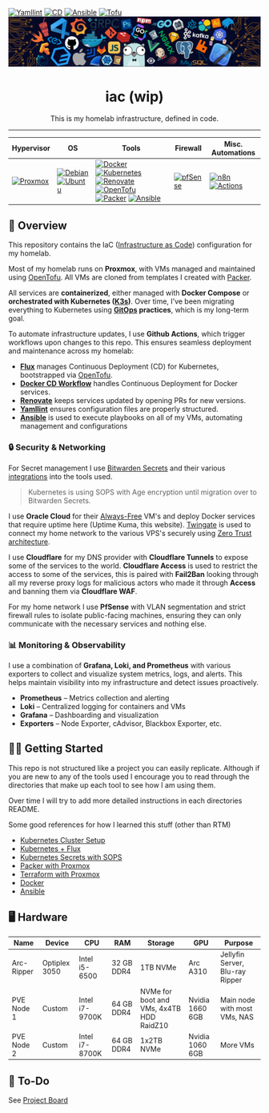 [![Yamllint](https://github.com/Mafyuh/iac/actions/workflows/yamllint.yml/badge.svg)](https://github.com/Mafyuh/iac/actions/workflows/yamllint.yml)
[![CD](https://github.com/Mafyuh/iac/actions/workflows/CD.yml/badge.svg)](https://github.com/Mafyuh/iac/actions/workflows/CD.yml)
[![Ansible](https://github.com/Mafyuh/iac/actions/workflows/ansible-playbooks.yml/badge.svg)](https://github.com/Mafyuh/iac/actions/workflows/ansible-playbooks.yml)
[![Tofu](https://github.com/Mafyuh/iac/actions/workflows/tofu.yml/badge.svg)](https://github.com/Mafyuh/iac/actions/workflows/tofu.yml)
![Header Image](https://raw.githubusercontent.com/Mafyuh/homelab-svg-assets/main/assets/header_.png)
<div align="center">

# iac (wip)

This is my homelab infrastructure, defined in code.

</div>

---

<div align="center">

| Hypervisor | OS | Tools | Firewall | Misc. Automations |
|---|---|---|---|---|
| [![Proxmox](https://img.shields.io/badge/-Proxmox-%23c9d1d9?logo=Proxmox)](https://www.proxmox.com) | [![Debian](https://img.shields.io/badge/Debian-%23c9d1d9?&logo=debian&logoColor=black)](https://www.debian.org/) [![Ubuntu](https://img.shields.io/badge/Ubuntu-%23c9d1d9?&logo=ubuntu&logoColor=red)](https://releases.ubuntu.com/noble/) | [![Docker](https://img.shields.io/badge/-Docker-%23c9d1d9?logo=docker)](https://www.docker.com/) [![Kubernetes](https://img.shields.io/badge/-Kubernetes-%23c9d1d9?logo=kubernetes)](https://k3s.io/) [![Renovate](https://img.shields.io/badge/-Renovate-%23c9d1d9?logo=renovate&logoColor=blue)](https://github.com/renovatebot/renovate) [![OpenTofu](https://img.shields.io/badge/-OpenTofu-%23c9d1d9?logo=opentofu)](https://opentofu.org/) [![Packer](https://img.shields.io/badge/-Packer-%23c9d1d9?logo=packer)](https://www.packer.io/) [![Ansible](https://img.shields.io/badge/-Ansible-%23c9d1d9?logo=ansible&logoColor=red)](https://www.ansible.com/) | [![pfSense](https://img.shields.io/badge/-pfSense-%23c9d1d9?logo=pfsense&logoColor=blue)](https://www.pfsense.org/) | [![n8n](https://img.shields.io/badge/-n8n-%23c9d1d9?logo=n8n)](https://n8n.io/) [![Actions](https://img.shields.io/badge/-Actions-%23c9d1d9?logo=github&logoColor=black)](https://github.com/features/actions)

</div>

## 📖 **Overview**
This repository contains the IaC ([Infrastructure as Code](https://en.wikipedia.org/wiki/Infrastructure_as_code)) configuration for my homelab.  

Most of my homelab runs on **Proxmox**, with VMs managed and maintained using [OpenTofu](https://opentofu.org/). All VMs are cloned from templates I created with [Packer](https://www.packer.io/).  

All services are **containerized**, either managed with **Docker Compose** or **orchestrated with Kubernetes ([K3s](https://k3s.io/))**. Over time, I’ve been migrating everything to Kubernetes using **[GitOps](https://en.wikipedia.org/wiki/DevOps) practices**, which is my long-term goal.  

To automate infrastructure updates, I use **Github Actions**, which trigger workflows upon changes to this repo. This ensures seamless deployment and maintenance across my homelab:  

- **[Flux](https://fluxcd.io/)** manages Continuous Deployment (CD) for Kubernetes, bootstrapped via [OpenTofu](https://github.com/Mafyuh/iac/blob/main/terraform/flux/main.tf).
- **[Docker CD Workflow](https://github.com/Mafyuh/iac/blob/main/.github/workflows/CD.yml)** handles Continuous Deployment for Docker services.   
- **[Renovate](https://github.com/renovatebot/renovate)** keeps services updated by opening PRs for new versions.  
- **[Yamllint](https://github.com/adrienverge/yamllint)** ensures configuration files are properly structured.
- **[Ansible](https://github.com/ansible/ansible)** is used to execute playbooks on all of my VMs, automating management and configurations

### 🔒 **Security & Networking**
For Secret management I use [Bitwarden Secrets](https://bitwarden.com/products/secrets-manager/) and their various [integrations](https://bitwarden.com/help/ansible-integration/) into the tools used.
> Kubernetes is using SOPS with Age encryption until migration over to Bitwarden Secrets.

I use **Oracle Cloud** for their [Always-Free](https://www.oracle.com/cloud/free/) VM's and deploy Docker services that require uptime here (Uptime Kuma, this website). [Twingate](https://www.twingate.com/) is used to connect my home network to the various VPS's securely using [Zero Trust architecture](https://en.wikipedia.org/wiki/Zero_trust_architecture).

I use **Cloudflare** for my DNS provider with **Cloudflare Tunnels** to expose some of the services to the world. **Cloudflare Access** is used to restrict the access to some of the services, this is paired with **Fail2Ban** looking through all my reverse proxy logs for malicious actors who made it through **Access** and banning them via **Cloudflare WAF**.

For my home network I use **PfSense** with VLAN segmentation and strict firewall rules to isolate public-facing machines, ensuring they can only communicate with the necessary services and nothing else.

### **📊 Monitoring & Observability**  
I use a combination of **Grafana, Loki, and Prometheus** with various exporters to collect and visualize system metrics, logs, and alerts. This helps maintain visibility into my infrastructure and detect issues proactively.  

- **Prometheus** – Metrics collection and alerting  
- **Loki** – Centralized logging for containers and VMs  
- **Grafana** – Dashboarding and visualization  
- **Exporters** – Node Exporter, cAdvisor, Blackbox Exporter, etc.  

## 🧑‍💻 **Getting Started**
This repo is not structured like a project you can easily replicate. Although if you are new to any of the tools used I encourage you to read through the directories that make up each tool to see how I am using them.

Over time I will try to add more detailed instructions in each directories README.

Some good references for how I learned this stuff (other than RTM)
- [Kubernetes Cluster Setup](https://technotim.live/posts/k3s-etcd-ansible/)
- [Kubernetes + Flux](https://technotim.live/posts/flux-devops-gitops/)
- [Kubernetes Secrets with SOPS](https://technotim.live/posts/secret-encryption-sops/)
- [Packer with Proxmox](https://www.youtube.com/watch?v=1nf3WOEFq1Y)
- [Terraform with Proxmox](https://www.youtube.com/watch?v=dvyeoDBUtsU)
- [Docker](https://www.youtube.com/watch?v=eGz9DS-aIeY)
- [Ansible](https://www.youtube.com/watch?v=goclfp6a2IQ)

## 🖥️ **Hardware**

| Name        | Device         | CPU             | RAM          | Storage                                      | GPU       | Purpose                          |
|-------------|----------------|-----------------|--------------|----------------------------------------------|-----------|----------------------------------|
| Arc-Ripper  | Optiplex 3050  | Intel i5-6500   | 32 GB DDR4   | 1TB NVMe                                     | Arc A310      | Jellyfin Server, Blu-ray Ripper |
| PVE Node 1  | Custom         | Intel i7-9700K  | 64 GB DDR4   | NVMe for boot and VMs, 4x4TB HDD RaidZ10     | Nvidia 1660 6GB      | Main node with most VMs, NAS    |
| PVE Node 2  | Custom         | Intel i7-8700K  | 64 GB DDR4   | 1x2TB NVMe                                   | Nvidia 1060 6GB      | More VMs                         |


## 📌 **To-Do**
See [Project Board](https://git.mafyuh.dev/mafyuh/iac/projects/2)

